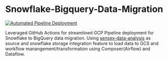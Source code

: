 # Snowflake-Bigquery-Data-Migration

[![Automated Pipeline Deployment](https://github.com/AbhishekSingh1180/snowflake-bigquery-data-migration/actions/workflows/deploy.yaml/badge.svg)](https://github.com/AbhishekSingh1180/snowflake-bigquery-data-migration/actions/workflows/deploy.yaml)

Leveraged GitHub Actions for streamlined GCP Pipeline deployment for Snowflake to BigQuery data migration. 
Using [sensex-data-analysis](https://github.com/AbhishekSingh1180/sensex-data-analysis) as source and snowflake storage integration feature to load data to GCS and workflow manangement/transformation using Composer(Airflow) and Dataflow.